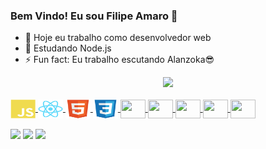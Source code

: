 ### Bem Vindo! Eu sou Filipe Amaro 👋

- 🔭 Hoje eu trabalho como desenvolvedor web
- 🌱 Estudando Node.js
- ⚡ Fun fact: Eu trabalho escutando Alanzoka😎

<div align="center">
  <a href="https://github.com/SrCinque">
  <img height="180em" src="https://github-readme-stats.vercel.app/api?username=SrCinque&show_icons=true&theme=tokyonight&include_all_commits=true&count_private=true"/>
  
</div>

<div style="display: inline_block"><br>
  <img align="center"  height="30" width="40" src="https://raw.githubusercontent.com/devicons/devicon/master/icons/javascript/javascript-plain.svg">
  <img align="center"  height="30" width="40" src="https://raw.githubusercontent.com/devicons/devicon/master/icons/react/react-original.svg">
  <img align="center"  height="30" width="40" src="https://raw.githubusercontent.com/devicons/devicon/master/icons/html5/html5-original.svg">
  <img align="center"  height="30" width="40" src="https://raw.githubusercontent.com/devicons/devicon/master/icons/css3/css3-original.svg">
  <img align="center"  height="30" width="40" src="https://cdn.jsdelivr.net/gh/devicons/devicon/icons/nodejs/nodejs-original.svg"> 
  <img align="center"  height="30" width="40" src="https://cdn.jsdelivr.net/gh/devicons/devicon/icons/php/php-plain.svg"> 
  <img align="center"  height="30" width="40" src="https://cdn.jsdelivr.net/gh/devicons/devicon/icons/python/python-original-wordmark.svg">
  <img align="center"  height="30" width="40" src="https://cdn.jsdelivr.net/gh/devicons/devicon/icons/solidity/solidity-original.svg">
  <img align="center"  height="30" width="40" src="https://cdn.jsdelivr.net/gh/devicons/devicon/icons/electron/electron-original.svg"> 
</div>
<br/>
  <div>
  <a href="https://www.instagram.com/filipe_cinque/" target="_blank"><img src="https://img.shields.io/badge/-Instagram-%23E4405F?style=for-the-badge&logo=instagram&logoColor=white" target="_blank"></a>
  <a href = "mailto:filipe.cinque@gmail.com"><img src="https://img.shields.io/badge/-Gmail-%23333?style=for-the-badge&logo=gmail&logoColor=white" target="_blank"></a>
  <a href = "https://www.linkedin.com/in/filipe-amaro-8a5b97207/"><img src="https://img.shields.io/badge/LinkedIn-0077B5?style=for-the-badge&logo=linkedin&logoColor=white" target="_blank"></a>
  </div>


  
  
